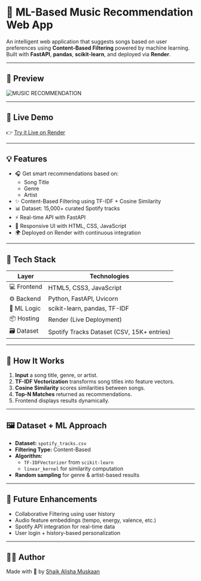 # 🎵 ML-Based Music Recommendation Web App

An intelligent web application that suggests songs based on user preferences using **Content-Based Filtering** powered by machine learning. Built with **FastAPI**, **pandas**, **scikit-learn**, and deployed via **Render**.

---

## 📸 Preview

![MUSIC RECOMMENDATION](https://github.com/user-attachments/assets/667a87ee-fcd3-4d05-926c-1a5ebcfee644)

---

## 🚀 Live Demo

👉 [Try it Live on Render](https://ml-based-music-recommendation-web-app.onrender.com)

---

## 💡 Features

- 🎧 Get smart recommendations based on:
  - Song Title
  - Genre
  - Artist
- ✨ Content-Based Filtering using TF-IDF + Cosine Similarity
- 📊 Dataset: 15,000+ curated Spotify tracks
- ⚡️ Real-time API with FastAPI
- 🎨 Responsive UI with HTML, CSS, JavaScript
- 🌍 Deployed on Render with continuous integration

---

## 📁 Tech Stack

| Layer        | Technologies                                |
|--------------|---------------------------------------------|
| 💻 Frontend  | HTML5, CSS3, JavaScript                     |
| ⚙️ Backend   | Python, FastAPI, Uvicorn                    |
| 🧠 ML Logic  | scikit-learn, pandas, TF-IDF                |
| 📦 Hosting   | Render (Live Deployment)                    |
| 🗃️ Dataset   | Spotify Tracks Dataset (CSV, 15K+ entries)  |

---

## 📌 How It Works

1. **Input** a song title, genre, or artist.
2. **TF-IDF Vectorization** transforms song titles into feature vectors.
3. **Cosine Similarity** scores similarities between songs.
4. **Top-N Matches** returned as recommendations.
5. Frontend displays results dynamically.

---

## 🖼️ Dataset + ML Approach

- **Dataset:** `spotify_tracks.csv`
- **Filtering Type:** Content-Based
- **Algorithm:**
  - `TF-IDFVectorizer` from `scikit-learn`
  - `linear_kernel` for similarity computation
- **Random sampling** for genre & artist-based results

---

## 🧪 Future Enhancements

- Collaborative Filtering using user history
- Audio feature embeddings (tempo, energy, valence, etc.)
- Spotify API integration for real-time data
- User login + history-based personalization

---

## 🙋‍♀️ Author

Made with 💙 by [Shaik Alisha Muskaan](https://github.com/alisha-9)

